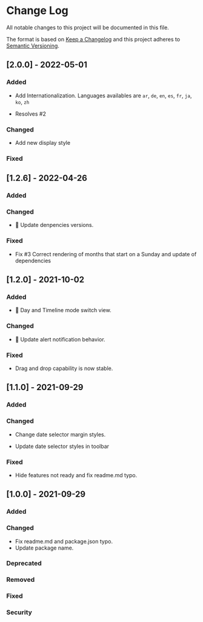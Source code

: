 
# Change Log
All notable changes to this project will be documented in this file.

The format is based on [Keep a Changelog](http://keepachangelog.com/)
and this project adheres to [Semantic Versioning](http://semver.org/).

## [2.0.0] - 2022-05-01

### Added

- Add Internationalization. Languages availables are `ar`, `de`, `en`, `es`, `fr`, `ja`, `ko`, `zh`

- Resolves #2

### Changed

- Add new display style

### Fixed



## [1.2.6] - 2022-04-26

### Added

### Changed

- 📢 Update denpencies versions.

### Fixed

- Fix #3 Correct rendering of months that start on a Sunday and update of dependencies


## [1.2.0] - 2021-10-02

### Added

- 🥳 Day and Timeline mode switch view.

### Changed

- 📢 Update alert notification behavior.

### Fixed

- Drag and drop capability is now stable.


## [1.1.0] - 2021-09-29

### Added

### Changed

- Change date selector margin styles.

- Update date selector styles in toolbar

### Fixed

- Hide features not ready and fix readme.md typo.


## [1.0.0] - 2021-09-29

### Added

### Changed

- Fix readme.md and package.json typo.
- Update package name.

### Deprecated

### Removed

### Fixed

### Security
